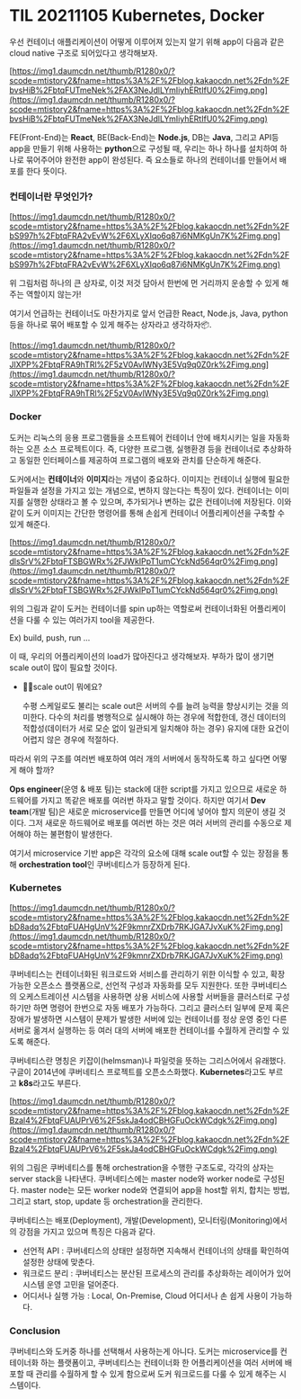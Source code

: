 # TIL 20211105 Kubernetes, Docker

우선 컨테이너 애플리케이션이 어떻게 이루어져 있는지 알기 위해 app이 다음과 같은 cloud native 구조로 되어있다고 생각해보자.

[https://img1.daumcdn.net/thumb/R1280x0/?scode=mtistory2&fname=https%3A%2F%2Fblog.kakaocdn.net%2Fdn%2FbvsHiB%2FbtqFUTmeNek%2FAX3NeJdlLYmIiyhERtIfU0%2Fimg.png](https://img1.daumcdn.net/thumb/R1280x0/?scode=mtistory2&fname=https%3A%2F%2Fblog.kakaocdn.net%2Fdn%2FbvsHiB%2FbtqFUTmeNek%2FAX3NeJdlLYmIiyhERtIfU0%2Fimg.png)

FE(Front-End)는 **React**, BE(Back-End)는 **Node.js**, DB는 **Java**, 그리고 API등 app을 만들기 위해 사용하는 **python**으로 구성될 때, 우리는 하나 하나를 설치하여 하나로 묶어주어야 완전한 app이 완성된다. 즉 요소들로 하나의 컨테이너를 만들어서 배포를 한다 뜻이다.

### 컨테이너란 무엇인가?

[https://img1.daumcdn.net/thumb/R1280x0/?scode=mtistory2&fname=https%3A%2F%2Fblog.kakaocdn.net%2Fdn%2FbS997h%2FbtqFRA2vEvW%2F6XLyXIqo6q87i6NMKgUn7K%2Fimg.png](https://img1.daumcdn.net/thumb/R1280x0/?scode=mtistory2&fname=https%3A%2F%2Fblog.kakaocdn.net%2Fdn%2FbS997h%2FbtqFRA2vEvW%2F6XLyXIqo6q87i6NMKgUn7K%2Fimg.png)

위 그림처럼 하나의 큰 상자로, 이것 저것 담아서 한번에 먼 거리까지 운송할 수 있게 해주는 역할이지 않는가!

여기서 언급하는 컨테이너도 마찬가지로 앞서 언급한 React, Node.js, Java, python 등을 하나로 묶어 배포할 수 있게 해주는 상자라고 생각하자📦.

[https://img1.daumcdn.net/thumb/R1280x0/?scode=mtistory2&fname=https%3A%2F%2Fblog.kakaocdn.net%2Fdn%2FJlXPP%2FbtqFRA9hTRl%2F5zV0AvlWNy3E5Vq9q0Z0rk%2Fimg.png](https://img1.daumcdn.net/thumb/R1280x0/?scode=mtistory2&fname=https%3A%2F%2Fblog.kakaocdn.net%2Fdn%2FJlXPP%2FbtqFRA9hTRl%2F5zV0AvlWNy3E5Vq9q0Z0rk%2Fimg.png)

### **Docker**

도커는 리눅스의 응용 프로그램들을 소프트웨어 컨테이너 안에 배치시키는 일을 자동화하는 오픈 소스 프로젝트이다. 즉, 다양한 프로그램, 실행환경 등을 컨테이너로 추상화하고 동일한 인터페이스를 제공하여 프로그램의 배포와 관치를 단순하게 해준다.

도커에서는 **컨테이너**와 **이미지**라는 개념이 중요하다. 이미지는 컨테이너 실행에 필요한 파일들과 설정을 가지고 있는 개념으로, 변하지 않는다는 특징이 있다. 컨테이너는 이미지를 실행한 상태라고 볼 수 있으며, 추가되거나 변하는 값은 컨테이너에 저장된다. 이와 같이 도커 이미지는 간단한 명령어를 통해 손쉽게 컨테이너 어플리케이션을 구축할 수 있게 해준다.

[https://img1.daumcdn.net/thumb/R1280x0/?scode=mtistory2&fname=https%3A%2F%2Fblog.kakaocdn.net%2Fdn%2FdlsSrV%2FbtqFTSBGWRx%2FJWkIPpT1umCYckNd564qr0%2Fimg.png](https://img1.daumcdn.net/thumb/R1280x0/?scode=mtistory2&fname=https%3A%2F%2Fblog.kakaocdn.net%2Fdn%2FdlsSrV%2FbtqFTSBGWRx%2FJWkIPpT1umCYckNd564qr0%2Fimg.png)

위의 그림과 같이 도커는 컨테이너를 spin up하는 역할로써 컨테이너화된 어플리케이션을 다룰 수 있는 여러가지 tool을 제공한다.

Ex) build, push, run ...

이 때, 우리의 어플리케이션의 load가 많아진다고 생각해보자. 부하가 많이 생기면 scale out이 많이 필요할 것이다.

- 🙋‍♂scale out이 뭐에요?
    
    수평 스케일로도 불리는 scale out은 서버의 수를 늘려 능력을 향상시키는 것을 의미한다. 다수의 처리를 병행적으로 실시해야 하는 경우에 적합한데, 갱신 데이터의 적합성(데이터가 서로 모순 없이 일관되게 일치해야 하는 경우) 유지에 대한 요건이 어렵지 않은 경우에 적절하다.
    

따라서 위의 구조를 여러번 배포하여 여러 개의 서버에서 동작하도록 하고 싶다면 어떻게 해야 할까?

**Ops engineer**(운영 & 배포 팀)는 stack에 대한 script를 가지고 있으므로 새로운 하드웨어를 가지고 똑같은 배포를 여러번 하자고 말할 것이다. 하지만 여기서 **Dev team**(개발 팀)은 새로운 microservice를 만들면 어디에 넣어야 할지 의문이 생길 것이다. 그저 새로운 하드웨어로 배포를 여러번 하는 것은 여러 서버의 관리를 수동으로 제어해야 하는 불편함이 발생한다.

여기서 microservice 기반 app은 각각의 요소에 대해 scale out할 수 있는 장점을 통해 **orchestration tool**인 쿠버네티스가 등장하게 된다.

### **Kubernetes**

[https://img1.daumcdn.net/thumb/R1280x0/?scode=mtistory2&fname=https%3A%2F%2Fblog.kakaocdn.net%2Fdn%2FbD8adq%2FbtqFUAHgUnV%2F9kmnrZXDrb7RKJGA7JvXuK%2Fimg.png](https://img1.daumcdn.net/thumb/R1280x0/?scode=mtistory2&fname=https%3A%2F%2Fblog.kakaocdn.net%2Fdn%2FbD8adq%2FbtqFUAHgUnV%2F9kmnrZXDrb7RKJGA7JvXuK%2Fimg.png)

쿠버네티스는 컨테이너화된 워크로드와 서비스를 관리하기 위한 이식할 수 있고, 확장 가능한 오픈소스 플랫폼으로, 선언적 구성과 자동화를 모두 지원한다. 또한 쿠버네티스의 오케스트레이션 시스템을 사용하면 상용 서비스에 사용할 서버들을 클러스터로 구성하기만 하면 명령어 한번으로 자동 배포가 가능하다. 그리고 클러스터 일부에 문제 혹은 장애가 발생하면 시스템이 문제가 발생한 서버에 있는 컨테이너를 정상 운영 중인 다른 서버로 옮겨서 실행하는 등 여러 대의 서버에 배포한 컨테이너를 수월하게 관리할 수 있도록 해준다.

쿠버네티스란 명칭은 키잡이(helmsman)나 파일럿을 뜻하는 그리스어에서 유래했다. 구글이 2014년에 쿠버네티스 프로젝트를 오픈소스화했다. **Kubernetes**라고도 부르고 **k8s**라고도 부른다.

[https://img1.daumcdn.net/thumb/R1280x0/?scode=mtistory2&fname=https%3A%2F%2Fblog.kakaocdn.net%2Fdn%2FBzal4%2FbtqFUAUPrV6%2F5skJa4odCBHGFuOckWCdgk%2Fimg.png](https://img1.daumcdn.net/thumb/R1280x0/?scode=mtistory2&fname=https%3A%2F%2Fblog.kakaocdn.net%2Fdn%2FBzal4%2FbtqFUAUPrV6%2F5skJa4odCBHGFuOckWCdgk%2Fimg.png)

위의 그림은 쿠버네티스를 통해 orchestration을 수행한 구조도로, 각각의 상자는 server stack을 나타낸다. 쿠버네티스에는 master node와 worker node로 구성된다. master node는 모든 worker node와 연결되어 app을 host할 위치, 합치는 방법, 그리고 start, stop, update 등 orchestration을 관리한다.

쿠버네티스는 배포(Deployment), 개발(Development), 모니터링(Monitoring)에서의 강점을 가지고 있으며 특징은 다음과 같다.

- 선언적 API : 쿠버네티스의 상태만 설정하면 지속해서 컨테이너의 상태를 확인하여 설정한 상태에 맞춘다.
- 워크로드 분리 : 쿠버네티스는 분산된 프로세스의 관리를 추상화하는 레이어가 있어 시스템 운영 고민을 덜어준다.
- 어디서나 실행 가능 : Local, On-Premise, Cloud 어디서나 손 쉽게 사용이 가능하다.

### **Conclusion**

쿠버네티스와 도커중 하나를 선택해서 사용하는게 아니다. 도커는 microservice를 컨테이너화 하는 플랫폼이고, 쿠버네티스는 컨테이너화 한 어플리케이션을 여러 서버에 배포할 때 관리를 수월하게 할 수 있게 함으로써 도커 워크로드를 다룰 수 있게 해주는 시스템이다.